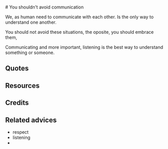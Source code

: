 <br># You shouldn't avoid communication

We, as human need to communicate with each other. Is the only way to understand one another.

You should not avoid these situations, the oposite, you should embrace them,

Communicating and more important, listening is the best way to understand something or someone.



## Quotes

## Resources

## Credits

## Related advices

- respect
- listening
- 
<br>